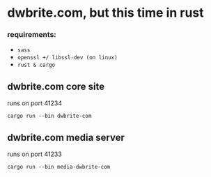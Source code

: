 # dwbrite.com, but this time in rust

### requirements:
- `sass`
- `openssl +/ libssl-dev (on linux)`
- `rust & cargo`


## dwbrite.com core site

runs on port 41234

`cargo run --bin dwbrite-com`

## dwbrite.com media server

runs on port 41233

`cargo run --bin media-dwbrite-com`